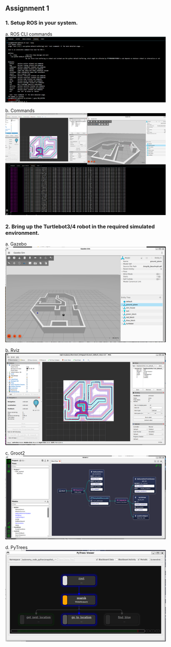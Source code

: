 ## Assignment 1

### 1. Setup ROS in your system. 

a. ROS CLI commands
![ROS CLI commands](https://github.com/Fitz-Yuan/AI-for-Robotics/blob/main/AI%20for%20robotics/ROS%20CLI%20commands%20.png?raw=true)  


b. Commands
![Commands](https://github.com/Fitz-Yuan/AI-for-Robotics/blob/main/AI%20for%20robotics/Commands.png?raw=true)  



### 2. Bring up the Turtlebot3/4 robot in the required simulated environment.

a. Gazebo
![Gazebo](https://github.com/Fitz-Yuan/AI-for-Robotics/blob/main/AI%20for%20robotics/Gazebo.png?raw=true)  

b. Rviz
![Rviz](https://github.com/Fitz-Yuan/AI-for-Robotics/blob/main/AI%20for%20robotics/Rviz.png?raw=true)  

c. Groot2
![Groot2](https://github.com/Fitz-Yuan/AI-for-Robotics/blob/main/AI%20for%20robotics/Groot2.png?raw=true)  

d. PyTrees
![PyTrees](https://github.com/Fitz-Yuan/AI-for-Robotics/blob/main/AI%20for%20robotics/PyTrees.png?raw=true)  
